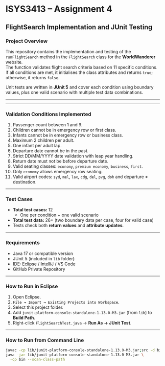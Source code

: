 # ISYS3413 – Assignment 4 
## FlightSearch Implementation and JUnit Testing

### Project Overview
This repository contains the implementation and testing of the `runFlightSearch` method in the `FlightSearch` class for the **WorldWanderer** website.  
The function validates flight search criteria based on 11 specific conditions. If all conditions are met, it initialises the class attributes and returns `true`; otherwise, it returns `false`.

Unit tests are written in **JUnit 5** and cover each condition using boundary values, plus one valid scenario with multiple test data combinations.

---



---

### Validation Conditions Implemented
1. Passenger count between 1 and 9.  
2. Children cannot be in emergency row or first class.  
3. Infants cannot be in emergency row or business class.  
4. Maximum 2 children per adult.  
5. One infant per adult lap.  
6. Departure date cannot be in the past.  
7. Strict DD/MM/YYYY date validation with leap year handling.  
8. Return date must not be before departure date.  
9. Valid seating classes: `economy`, `premium economy`, `business`, `first`.  
10. Only `economy` allows emergency row seating.  
11. Valid airport codes: `syd`, `mel`, `lax`, `cdg`, `del`, `pvg`, `doh` and departure ≠ destination.

---

### Test Cases
- **Total test cases:** 12  
  - One per condition + one valid scenario  
- **Total test data:** 26+ (two boundary data per case, four for valid case)  
- Tests check both **return values** and **attribute updates**.

---

### Requirements
- Java 17 or compatible version  
- JUnit 5 (included in `lib` folder)  
- IDE: Eclipse / IntelliJ / VS Code  
- GitHub Private Repository

---

### How to Run in Eclipse
1. Open Eclipse.  
2. `File → Import → Existing Projects into Workspace`.  
3. Select this project folder.  
4. Add `junit-platform-console-standalone-1.13.0-M3.jar` (from `lib`) to **Build Path**.  
5. Right-click `FlightSearchTest.java` → **Run As → JUnit Test**.

---

### How to Run from Command Line
```bash
javac -cp lib/junit-platform-console-standalone-1.13.0-M3.jar;src -d bin src/flight/*.java
java -jar lib/junit-platform-console-standalone-1.13.0-M3.jar \
  -cp bin --scan-class-path
